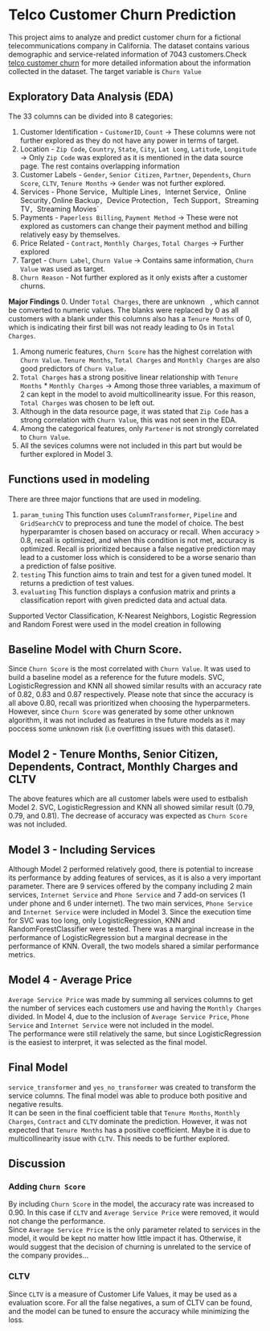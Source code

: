 # Telco Customer Churn Prediction
This project aims to analyze and predict customer churn for a fictional telecommunications company in California. 
The dataset contains various demographic and service-related information of 7043 customers.Check [telco customer churn](https://community.ibm.com/community/user/businessanalytics/blogs/steven-macko/2019/07/11/telco-customer-churn-1113) for more detailed information about the information collected in the dataset. 
The target variable is `Churn Value`

## Exploratory Data Analysis (EDA)
The 33 columns can be divided into 8 categories: 
1. Customer Identification - `CustomerID`, `Count` -> These columns were not further explored as they do not have any power in terms of target.
2. Location - `Zip Code`, `Country`, `State`, `City`, `Lat Long`, `Latitude`, `Longitude` -> Only `Zip Code` was explored as it is mentioned in the data source page. The rest contains overlapping information
3. Customer Labels - `Gender`, `Senior Citizen`, `Partner`, `Dependents`, `Churn Score`, `CLTV`, `Tenure Months` -> `Gender` was not further explored.
4. Services - Phone Service`, `Multiple Lines`, `Internet Service`, `Online Security`,`Online Backup`, `Device Protection`, `Tech Support`, `Streaming TV`, `Streaming Movies`
5. Payments - `Paperless Billing`, `Payment Method` -> These were not explored as customers can change their payment method and billing relatively easy by themselves.
6. Price Related - `Contract`, `Monthly Charges`, `Total Charges` -> Further explored
7. Target - `Churn Label`, `Churn Value` -> Contains same information, `Churn Value` was used as target.
8. `Churn Reason` - Not further explored as it only exists after a customer churns.

**Major Findings**
0. Under `Total Charges`, there are unknown ` `, which cannot be converted to numeric values. The blanks were replaced by 0 as all customers with a blank under this columns also has a `Tenure Months` of 0, which is indicating their first bill was not ready leading to 0s in `Total Charges`. 
1. Among numeric features, `Churn Score` has the highest correlation with `Churn Value`. `Tenure Months`, `Total Charges` and `Monthly Charges` are also good predictors of `Churn Value.`
2. `Total Charges` has a strong positive linear relationship with `Tenure Months` * `Monthly Charges` -> Among those three variables, a maximum of 2 can kept in the model to avoid multicollinearity issue. For this reason, `Total Charges` was chosen to be left out.
3. Although in the data resource page, it was stated that `Zip Code` has a strong correlation with `Churn Value`, this was not seen in the EDA.
4. Among the categorical features, only `Partener` is not strongly correlated to `Churn Value`.
5. All the sevices columns were not included in this part but would be further explored in Model 3.

## Functions used in modeling
There are three major functions that are used in modeling. 
1. `param_tuning`
   This function uses `ColumnTransformer`, `Pipeline` and `GridSearchCV` to preprocess and tune the model of choice. The best hyperparamter is chosen based on accuracy or recall. When accuracy > 0.8, recall is optimized, and when this condition is not met, accuracy is optimized.
   Recall is prioritized because a false negative prediction may lead to a customer loss which is considered to be a worse senario than a prediction of false positive. 
2. `testing`
    This function aims to train and test for a given tuned model. It returns a prediction of test values. 
3. `evaluating`
   This function displays a confusion matrix and prints a classification report with given predicted data and actual data.

Supported Vector Classification, K-Nearest Neighbors, Logistic Regression and Random Forest were used in the model creation in following

## Baseline Model with Churn Score.
Since `Churn Score` is the most correlated with `Churn Value`. It was used to build a baseline model as a reference for the future models. 
SVC, LogisticRegression and KNN all showed similar results with an accuracy rate of 0.82, 0.83 and 0.87 respectively. Please note that since the accuracy is all above 0.80, recall was prioritized when choosing the hyperparmeters. 
However, since `Churn Score` was generated by some other unknown algorithm, it was not included as features in the future models as it may poccess some unknown risk (i.e overfitting issues with this dataset).

## Model 2 - Tenure Months, Senior Citizen, Dependents, Contract, Monthly Charges and CLTV
The above features which are all customer labels were used to estbalish Model 2. SVC, LogisticRegression and KNN all showed similar result (0.79, 0.79, and 0.81). The decrease of accuracy was expected as `Churn Score` was not included. 

## Model 3 - Including Services
Although Model 2 performed relatively good, there is potential to increase its performance by adding features of services, as it is also a very important parameter. 
There are 9 services offered by the company including 2 main services, `Internet Service` and `Phone Service` and 7 add-on services (1 under phone and 6 under internet).  The two main services, `Phone Service` and `Internet Service` were included in Model 3. 
Since the execution time for SVC was too long, only LogisticRegression, KNN and RandomForestClassifier were tested. There was a marginal increase in the performance of LogisticRegression but a marginal decrease in the performance of KNN. Overall, the two models shared a similar performance metrics. 

## Model 4 - Average Price
`Average Service Price` was made by summing all services columns to get the number of services each customers use and having the `Monthly Charges` divided. In Model 4, due to the inclusion of `Average Service Price`, `Phone Service` and `Internet Service` were not included in the model.  
The performance were still relatively the same, but since LogisticRegression is the easiest to interpret, it was selected as the final model. 

## Final Model
`service_transformer` and `yes_no_transformer` was created to transform the service columns. The final model was able to produce both positive and negative results.  
It can be seen in the final coefficient table that `Tenure Months`, `Monthly Charges`, `Contract` and `CLTV` dominate the prediction. However, it was not expected that `Tenure Months` has a positive coefficient. Maybe it is due to multicollinearity issue with `CLTV`. This needs to be further explored. 

## Discussion
### Adding `Churn Score`
By including `Churn Score` in the model, the accuracy rate was increased to 0.90. In this case if `CLTV` and `Average Service Price` were removed, it would not change the performance.  
Since `Average Service Price` is the only parameter related to services in the model, it would be kept no matter how little impact it has. Otherwise, it would suggest that the decision of churning is unrelated to the service of the company provides...

### CLTV
Since `CLTV` is a measure of Customer Life Values, it may be used as a evaluation score. For all the false negatives, a sum of CLTV can be found, and the model can be tuned to ensure the accuracy while minimizing the loss. 


